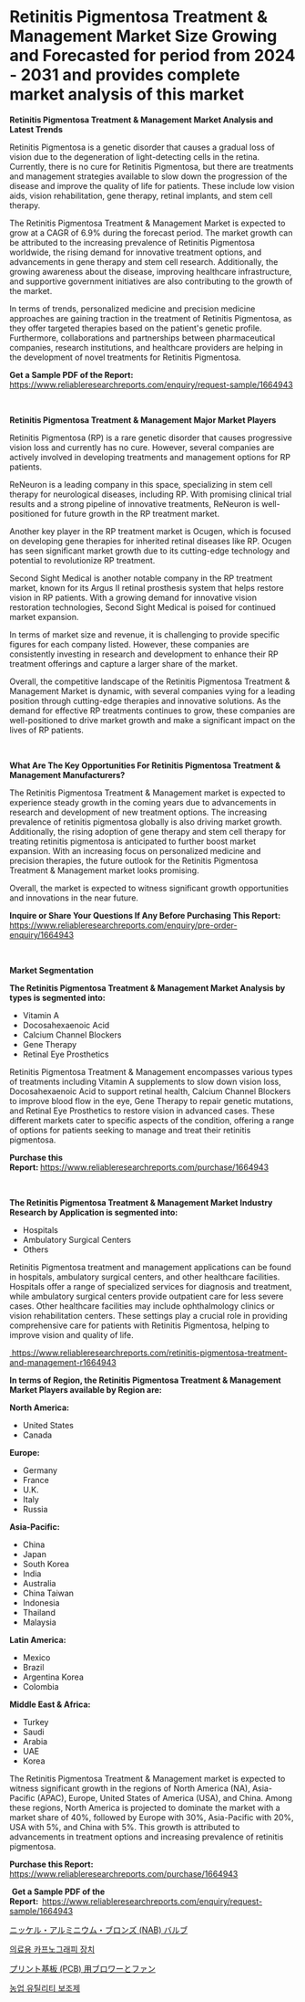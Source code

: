 <p><h1>Retinitis Pigmentosa Treatment & Management Market Size Growing and Forecasted for period from 2024 - 2031 and provides complete market analysis of this market</h1></p><p><strong>Retinitis Pigmentosa Treatment & Management Market Analysis and Latest Trends</strong></p>
<p><p>Retinitis Pigmentosa is a genetic disorder that causes a gradual loss of vision due to the degeneration of light-detecting cells in the retina. Currently, there is no cure for Retinitis Pigmentosa, but there are treatments and management strategies available to slow down the progression of the disease and improve the quality of life for patients. These include low vision aids, vision rehabilitation, gene therapy, retinal implants, and stem cell therapy.</p><p>The Retinitis Pigmentosa Treatment & Management Market is expected to grow at a CAGR of 6.9% during the forecast period. The market growth can be attributed to the increasing prevalence of Retinitis Pigmentosa worldwide, the rising demand for innovative treatment options, and advancements in gene therapy and stem cell research. Additionally, the growing awareness about the disease, improving healthcare infrastructure, and supportive government initiatives are also contributing to the growth of the market.</p><p>In terms of trends, personalized medicine and precision medicine approaches are gaining traction in the treatment of Retinitis Pigmentosa, as they offer targeted therapies based on the patient's genetic profile. Furthermore, collaborations and partnerships between pharmaceutical companies, research institutions, and healthcare providers are helping in the development of novel treatments for Retinitis Pigmentosa.</p></p>
<p><strong>Get a Sample PDF of the Report:&nbsp;</strong> <a href="https://www.reliableresearchreports.com/enquiry/request-sample/1664943">https://www.reliableresearchreports.com/enquiry/request-sample/1664943</a></p>
<p>&nbsp;</p>
<p><strong>Retinitis Pigmentosa Treatment & Management Major Market Players</strong></p>
<p><p>Retinitis Pigmentosa (RP) is a rare genetic disorder that causes progressive vision loss and currently has no cure. However, several companies are actively involved in developing treatments and management options for RP patients.</p><p>ReNeuron is a leading company in this space, specializing in stem cell therapy for neurological diseases, including RP. With promising clinical trial results and a strong pipeline of innovative treatments, ReNeuron is well-positioned for future growth in the RP treatment market.</p><p>Another key player in the RP treatment market is Ocugen, which is focused on developing gene therapies for inherited retinal diseases like RP. Ocugen has seen significant market growth due to its cutting-edge technology and potential to revolutionize RP treatment.</p><p>Second Sight Medical is another notable company in the RP treatment market, known for its Argus II retinal prosthesis system that helps restore vision in RP patients. With a growing demand for innovative vision restoration technologies, Second Sight Medical is poised for continued market expansion.</p><p>In terms of market size and revenue, it is challenging to provide specific figures for each company listed. However, these companies are consistently investing in research and development to enhance their RP treatment offerings and capture a larger share of the market.</p><p>Overall, the competitive landscape of the Retinitis Pigmentosa Treatment & Management Market is dynamic, with several companies vying for a leading position through cutting-edge therapies and innovative solutions. As the demand for effective RP treatments continues to grow, these companies are well-positioned to drive market growth and make a significant impact on the lives of RP patients.</p></p>
<p>&nbsp;</p>
<p><strong>What Are The Key Opportunities For Retinitis Pigmentosa Treatment & Management Manufacturers?</strong></p>
<p><p>The Retinitis Pigmentosa Treatment & Management market is expected to experience steady growth in the coming years due to advancements in research and development of new treatment options. The increasing prevalence of retinitis pigmentosa globally is also driving market growth. Additionally, the rising adoption of gene therapy and stem cell therapy for treating retinitis pigmentosa is anticipated to further boost market expansion. With an increasing focus on personalized medicine and precision therapies, the future outlook for the Retinitis Pigmentosa Treatment & Management market looks promising. </p><p>Overall, the market is expected to witness significant growth opportunities and innovations in the near future.</p></p>
<p><strong>Inquire or Share Your Questions If Any Before Purchasing This Report:</strong> <a href="https://www.reliableresearchreports.com/enquiry/pre-order-enquiry/1664943">https://www.reliableresearchreports.com/enquiry/pre-order-enquiry/1664943</a></p>
<p>&nbsp;</p>
<p><strong>Market Segmentation</strong></p>
<p><strong>The Retinitis Pigmentosa Treatment & Management Market Analysis by types is segmented into:</strong></p>
<p><ul><li>Vitamin A</li><li>Docosahexaenoic Acid</li><li>Calcium Channel Blockers</li><li>Gene Therapy</li><li>Retinal Eye Prosthetics</li></ul></p>
<p><p>Retinitis Pigmentosa Treatment & Management encompasses various types of treatments including Vitamin A supplements to slow down vision loss, Docosahexaenoic Acid to support retinal health, Calcium Channel Blockers to improve blood flow in the eye, Gene Therapy to repair genetic mutations, and Retinal Eye Prosthetics to restore vision in advanced cases. These different markets cater to specific aspects of the condition, offering a range of options for patients seeking to manage and treat their retinitis pigmentosa.</p></p>
<p><strong>Purchase this Report:&nbsp;</strong><a href="https://www.reliableresearchreports.com/purchase/1664943">https://www.reliableresearchreports.com/purchase/1664943</a></p>
<p>&nbsp;</p>
<p><strong>The Retinitis Pigmentosa Treatment & Management Market Industry Research by Application is segmented into:</strong></p>
<p><ul><li>Hospitals</li><li>Ambulatory Surgical Centers</li><li>Others</li></ul></p>
<p><p>Retinitis Pigmentosa treatment and management applications can be found in hospitals, ambulatory surgical centers, and other healthcare facilities. Hospitals offer a range of specialized services for diagnosis and treatment, while ambulatory surgical centers provide outpatient care for less severe cases. Other healthcare facilities may include ophthalmology clinics or vision rehabilitation centers. These settings play a crucial role in providing comprehensive care for patients with Retinitis Pigmentosa, helping to improve vision and quality of life.</p></p>
<p><a href="https://www.reliableresearchreports.com/retinitis-pigmentosa-treatment-and-management-r1664943">&nbsp;https://www.reliableresearchreports.com/retinitis-pigmentosa-treatment-and-management-r1664943</a></p>
<p><strong>In terms of Region, the Retinitis Pigmentosa Treatment & Management Market Players available by Region are:</strong></p>
<p>
    <p> <strong> North America: </strong>
        <ul>
            <li>United States</li>
            <li>Canada</li>
        </ul>
        </p> 
    <p> <strong> Europe: </strong>
        <ul>
            <li>Germany</li>
            <li>France</li>
            <li>U.K.</li>
            <li>Italy</li>
            <li>Russia</li>
        </ul>
        </p> 
    <p> <strong> Asia-Pacific: </strong>
        <ul>
            <li>China</li>
            <li>Japan</li>
            <li>South Korea</li>
            <li>India</li>
            <li>Australia</li>
            <li>China Taiwan</li>
            <li>Indonesia</li>
            <li>Thailand</li>
            <li>Malaysia</li>
        </ul>
        </p> 
    <p> <strong> Latin America: </strong>
        <ul>
            <li>Mexico</li>
            <li>Brazil</li>
            <li>Argentina Korea</li>
            <li>Colombia</li>
        </ul>
        </p> 
    <p> <strong> Middle East & Africa: </strong>
        <ul>
            <li>Turkey</li>
            <li>Saudi</li>
            <li>Arabia</li>
            <li>UAE</li>
            <li>Korea</li>
        </ul>
    </p>
    </p>
<p><p>The Retinitis Pigmentosa Treatment & Management market is expected to witness significant growth in the regions of North America (NA), Asia-Pacific (APAC), Europe, United States of America (USA), and China. Among these regions, North America is projected to dominate the market with a market share of 40%, followed by Europe with 30%, Asia-Pacific with 20%, USA with 5%, and China with 5%. This growth is attributed to advancements in treatment options and increasing prevalence of retinitis pigmentosa.</p></p>
<p><strong>Purchase this Report: </strong><a href="https://www.reliableresearchreports.com/purchase/1664943">https://www.reliableresearchreports.com/purchase/1664943</a></p>
<p>&nbsp;<strong>Get a Sample PDF of the Report:&nbsp;&nbsp;</strong><a href="https://www.reliableresearchreports.com/enquiry/request-sample/1664943">https://www.reliableresearchreports.com/enquiry/request-sample/1664943</a></p>
<p><strong></strong></p>
<p><p><a href="https://github.com/joaejkdzgyljvo6/Market-Research-Report-List-2/blob/main/922236596940.md">ニッケル・アルミニウム・ブロンズ (NAB) バルブ</a></p><p><a href="https://github.com/kein8762/Market-Research-Report-List-1/blob/main/346142088533.md">의료용 카프노그래피 장치</a></p><p><a href="https://github.com/SkylarReilly36/Market-Research-Report-List-1/blob/main/516491496939.md">プリント基板 (PCB) 用ブロワーとファン</a></p><p><a href="https://github.com/erwindropdead54/Market-Research-Report-List-1/blob/main/495762188534.md">농업 유틸리티 보조제</a></p></p>